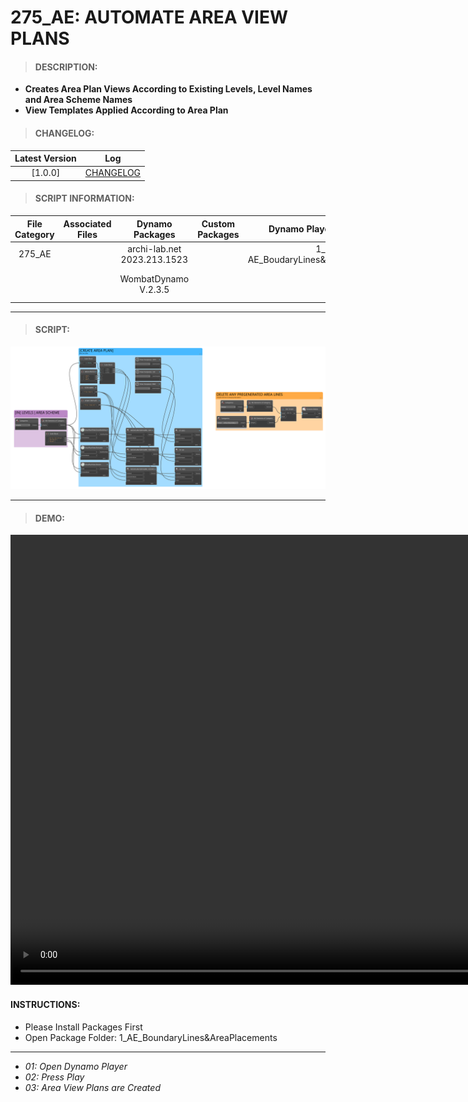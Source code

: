 # 275_AE: AUTOMATE AREA VIEW PLANS

> #### DESCRIPTION: 
- **Creates Area Plan Views According to Existing Levels, Level Names and Area Scheme Names**
- **View Templates Applied According to Area Plan**

> #### CHANGELOG:

| Latest Version | Log |
| :-------: | :----: | 
|[1.0.0] | [CHANGELOG](/_scripts/_project/275_VESTEDA/AREA/changelog/AE_AUTOMATE%20AREA%20PLAN%20VIEWS.md) |

> #### SCRIPT INFORMATION: 

| File Category | Associated Files | Dynamo Packages | Custom Packages | Dynamo Player Package | Revit Version | Author | Reviewed By | File Name & Location | 
| :-------: | :----: | :---: | :---: | :---: | :---: | :---: | :---: | :--: |
| 275_AE |  | archi-lab.net 2023.213.1523 | | 1_ AE_BoudaryLines&AreaPlacements |Revit 2023 | Cathrine Macabuhay |  | 20230512_275_AE_AUTOMATE AREA PLAN VIEWS V1.0.0 |
|           |  | WombatDynamo V.2.3.5 |                 |                    | | | | (https://bimcapcom.sharepoint.com/:f:/s/BCP-Main/Ep-67CzejlBPhYoGnRRkW88BkADxZLWiKNiGEavmM2eZJg?e=SEg7sx) |

------------------------------------------------------------
> #### SCRIPT: 

<img src="./_scripts/_project/275_VESTEDA/AREA/images/275_AE_AUTOMATE AREA PLAN VIEWS.png">


------------------------------------------------------------

> #### DEMO: 

<video width="1280" height="720" controls>
 <source src="./_scripts/_project/275_VESTEDA/AREA/demo/275_AE_AUTOMATE AREA PLAN VIEWS.mp4" type="video/mp4">
</video>

#### INSTRUCTIONS: 
- Please Install Packages First
- Open Package Folder: 1_AE_BoundaryLines&AreaPlacements
----------------------------------------------------------------
- *01: Open Dynamo Player*
- *02: Press Play*
- *03: Area View Plans are Created*
